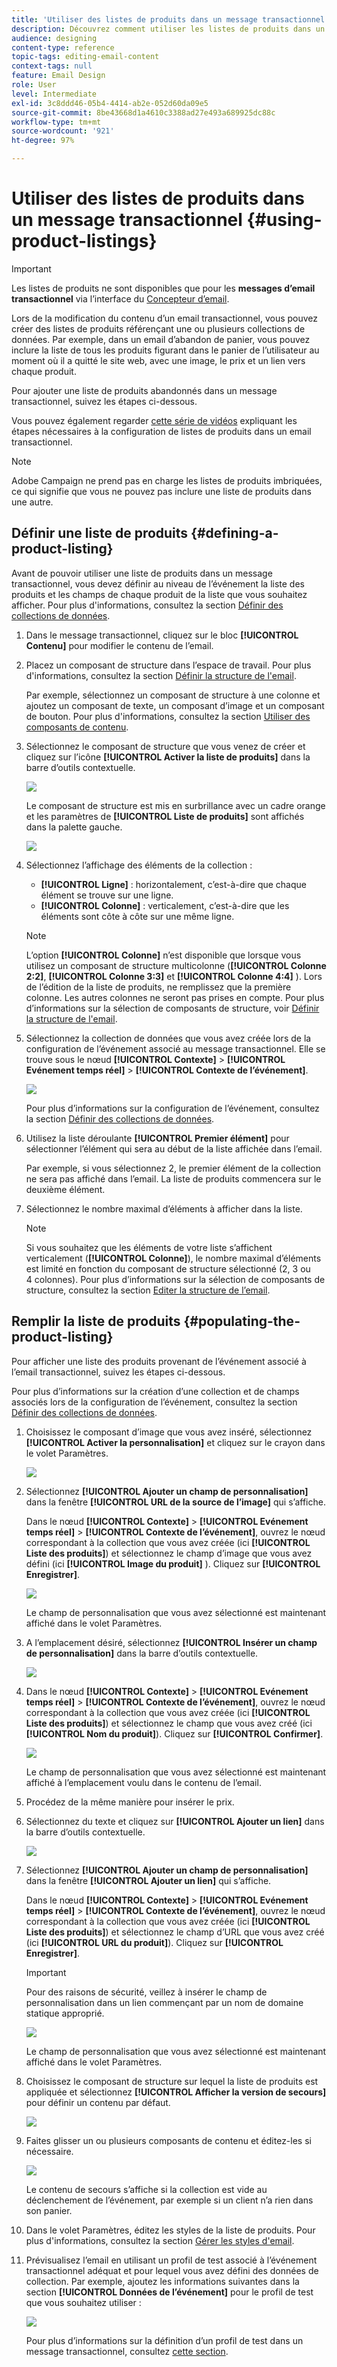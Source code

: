```yaml
---
title: 'Utiliser des listes de produits dans un message transactionnel    '
description: Découvrez comment utiliser les listes de produits dans un contenu de message transactionnel.
audience: designing
content-type: reference
topic-tags: editing-email-content
context-tags: null
feature: Email Design
role: User
level: Intermediate
exl-id: 3c8ddd46-05b4-4414-ab2e-052d60da09e5
source-git-commit: 8be43668d1a4610c3388ad27e493a689925dc88c
workflow-type: tm+mt
source-wordcount: '921'
ht-degree: 97%

---
```


# Utiliser des listes de produits dans un message transactionnel       {#using-product-listings}

>[!IMPORTANT]
>
>Les listes de produits ne sont disponibles que pour les **messages d’email transactionnel** via l’interface du [Concepteur d’email](../../designing/using/designing-content-in-adobe-campaign.md#email-designer-interface).

Lors de la modification du contenu d’un email transactionnel, vous pouvez créer des listes de produits référençant une ou plusieurs collections de données. Par exemple, dans un email d’abandon de panier, vous pouvez inclure la liste de tous les produits figurant dans le panier de l’utilisateur au moment où il a quitté le site web, avec une image, le prix et un lien vers chaque produit.

Pour ajouter une liste de produits abandonnés dans un message transactionnel, suivez les étapes ci-dessous.

Vous pouvez également regarder [cette série de vidéos](https://experienceleague.adobe.com/docs/campaign-standard-learn/tutorials/designing-content/product-listings-in-transactional-email.html?lang=fr#configure-product-listings-in-transactional-emails) expliquant les étapes nécessaires à la configuration de listes de produits dans un email transactionnel.

>[!NOTE]
>
>Adobe Campaign ne prend pas en charge les listes de produits imbriquées, ce qui signifie que vous ne pouvez pas inclure une liste de produits dans une autre.

## Définir une liste de produits           {#defining-a-product-listing}

Avant de pouvoir utiliser une liste de produits dans un message transactionnel, vous devez définir au niveau de l’événement la liste des produits et les champs de chaque produit de la liste que vous souhaitez afficher. Pour plus d&#39;informations, consultez la section [Définir des collections de données](../../channels/using/configuring-transactional-event.md#defining-data-collections).

1. Dans le message transactionnel, cliquez sur le bloc **[!UICONTROL Contenu]** pour modifier le contenu de l’email.
1. Placez un composant de structure dans l’espace de travail. Pour plus d&#39;informations, consultez la section [Définir la structure de l&#39;email](../../designing/using/designing-from-scratch.md#defining-the-email-structure).

   Par exemple, sélectionnez un composant de structure à une colonne et ajoutez un composant de texte, un composant d’image et un composant de bouton. Pour plus d&#39;informations, consultez la section [Utiliser des composants de contenu](../../designing/using/designing-from-scratch.md#about-content-components).

1. Sélectionnez le composant de structure que vous venez de créer et cliquez sur l’icône **[!UICONTROL Activer la liste de produits]** dans la barre d’outils contextuelle.

   ![](assets/message-center_loop_create.png)

   Le composant de structure est mis en surbrillance avec un cadre orange et les paramètres de **[!UICONTROL Liste de produits]** sont affichés dans la palette gauche.

   ![](assets/message-center_loop_palette.png)

1. Sélectionnez l’affichage des éléments de la collection :

   * **[!UICONTROL Ligne]** : horizontalement, c’est-à-dire que chaque élément se trouve sur une ligne.
   * **[!UICONTROL Colonne]** : verticalement, c’est-à-dire que les éléments sont côte à côte sur une même ligne.

   >[!NOTE]
   >
   >L’option **[!UICONTROL Colonne]** n’est disponible que lorsque vous utilisez un composant de structure multicolonne (**[!UICONTROL Colonne 2:2]**, **[!UICONTROL Colonne 3:3]** et **[!UICONTROL Colonne 4:4]** ). Lors de l’édition de la liste de produits, ne remplissez que la première colonne. Les autres colonnes ne seront pas prises en compte. Pour plus d’informations sur la sélection de composants de structure, voir [Définir la structure de l&#39;email](../../designing/using/designing-from-scratch.md#defining-the-email-structure).

1. Sélectionnez la collection de données que vous avez créée lors de la configuration de l’événement associé au message transactionnel. Elle se trouve sous le nœud **[!UICONTROL Contexte]** > **[!UICONTROL Evénement temps réel]** > **[!UICONTROL Contexte de l’événement]**.

   ![](assets/message-center_loop_selection.png)

   Pour plus d’informations sur la configuration de l’événement, consultez la section [Définir des collections de données](../../channels/using/configuring-transactional-event.md#defining-data-collections).

1. Utilisez la liste déroulante **[!UICONTROL Premier élément]** pour sélectionner l’élément qui sera au début de la liste affichée dans l’email.

   Par exemple, si vous sélectionnez 2, le premier élément de la collection ne sera pas affiché dans l’email. La liste de produits commencera sur le deuxième élément.

1. Sélectionnez le nombre maximal d’éléments à afficher dans la liste.

   >[!NOTE]
   >
   >Si vous souhaitez que les éléments de votre liste s’affichent verticalement (**[!UICONTROL Colonne]**), le nombre maximal d’éléments est limité en fonction du composant de structure sélectionné (2, 3 ou 4 colonnes). Pour plus d’informations sur la sélection de composants de structure, consultez la section [Editer la structure de l’email](../../designing/using/designing-from-scratch.md#defining-the-email-structure).

## Remplir la liste de produits           {#populating-the-product-listing}

Pour afficher une liste des produits provenant de l’événement associé à l’email transactionnel, suivez les étapes ci-dessous.

Pour plus d’informations sur la création d’une collection et de champs associés lors de la configuration de l’événement, consultez la section [Définir des collections de données](../../channels/using/configuring-transactional-event.md#defining-data-collections).

1. Choisissez le composant d’image que vous avez inséré, sélectionnez **[!UICONTROL Activer la personnalisation]** et cliquez sur le crayon dans le volet Paramètres.

   ![](assets/message-center_loop_image.png)

1. Sélectionnez **[!UICONTROL Ajouter un champ de personnalisation]** dans la fenêtre **[!UICONTROL URL de la source de l’image]** qui s’affiche.

   Dans le nœud **[!UICONTROL Contexte]** > **[!UICONTROL Evénement temps réel]** > **[!UICONTROL Contexte de l’événement]**, ouvrez le nœud correspondant à la collection que vous avez créée (ici **[!UICONTROL Liste des produits]**) et sélectionnez le champ d’image que vous avez défini (ici **[!UICONTROL Image du produit]** ). Cliquez sur **[!UICONTROL Enregistrer]**.

   ![](assets/message-center_loop_product-image.png)

   Le champ de personnalisation que vous avez sélectionné est maintenant affiché dans le volet Paramètres.

1. A l’emplacement désiré, sélectionnez **[!UICONTROL Insérer un champ de personnalisation]** dans la barre d’outils contextuelle.

   ![](assets/message-center_loop_product.png)

1. Dans le nœud **[!UICONTROL Contexte]** > **[!UICONTROL Evénement temps réel]** > **[!UICONTROL Contexte de l’événement]**, ouvrez le nœud correspondant à la collection que vous avez créée (ici **[!UICONTROL Liste des produits]**) et sélectionnez le champ que vous avez créé (ici **[!UICONTROL Nom du produit]**). Cliquez sur **[!UICONTROL Confirmer]**.

   ![](assets/message-center_loop_product_node.png)

   Le champ de personnalisation que vous avez sélectionné est maintenant affiché à l’emplacement voulu dans le contenu de l’email.

1. Procédez de la même manière pour insérer le prix.
1. Sélectionnez du texte et cliquez sur **[!UICONTROL Ajouter un lien]** dans la barre d’outils contextuelle.

   ![](assets/message-center_loop_link_insert.png)

1. Sélectionnez **[!UICONTROL Ajouter un champ de personnalisation]** dans la fenêtre **[!UICONTROL Ajouter un lien]** qui s’affiche.

   Dans le nœud **[!UICONTROL Contexte]** > **[!UICONTROL Evénement temps réel]** > **[!UICONTROL Contexte de l’événement]**, ouvrez le nœud correspondant à la collection que vous avez créée (ici **[!UICONTROL Liste des produits]**) et sélectionnez le champ d’URL que vous avez créé (ici **[!UICONTROL URL du produit]**). Cliquez sur **[!UICONTROL Enregistrer]**.

   >[!IMPORTANT]
   >
   >Pour des raisons de sécurité, veillez à insérer le champ de personnalisation dans un lien commençant par un nom de domaine statique approprié.

   ![](assets/message-center_loop_link_select.png)

   Le champ de personnalisation que vous avez sélectionné est maintenant affiché dans le volet Paramètres.

1. Choisissez le composant de structure sur lequel la liste de produits est appliquée et sélectionnez **[!UICONTROL Afficher la version de secours]** pour définir un contenu par défaut.

   ![](assets/message-center_loop_fallback_show.png)

1. Faites glisser un ou plusieurs composants de contenu et éditez-les si nécessaire.

   ![](assets/message-center_loop_fallback.png)

   Le contenu de secours s’affiche si la collection est vide au déclenchement de l’événement, par exemple si un client n’a rien dans son panier.

1. Dans le volet Paramètres, éditez les styles de la liste de produits. Pour plus d&#39;informations, consultez la section [Gérer les styles d&#39;email](../../designing/using/styles.md).
1. Prévisualisez l’email en utilisant un profil de test associé à l’événement transactionnel adéquat et pour lequel vous avez défini des données de collection. Par exemple, ajoutez les informations suivantes dans la section **[!UICONTROL Données de l’événement]** pour le profil de test que vous souhaitez utiliser :

   ![](assets/message-center_loop_test-profile_payload.png)

   Pour plus d’informations sur la définition d’un profil de test dans un message transactionnel, consultez [cette section](../../channels/using/testing-transactional-message.md#defining-specific-test-profile).

